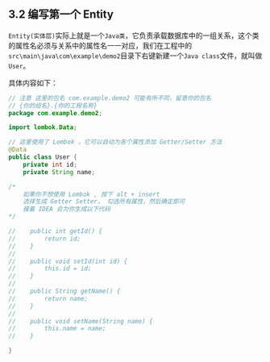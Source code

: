 ## 3.2 编写第一个 Entity
`Entity(实体层)`实际上就是一个`Java类`，它负责承载数据库中的一组关系，这个类的属性名必须与关系中的属性名一一对应，我们在工程中的`src\main\java\com\example\demo2`目录下右键新建一个`Java class`文件，就叫做`User`。

具体内容如下：
```java
// 注意 这里的包名 com.example.demo2 可能有所不同，留意你的包名
// {你的组名}.{你的工程名称}
package com.example.demo2;

import lombok.Data;

// 这里使用了 Lombok ，它可以自动为各个属性添加 Getter/Setter 方法
@Data
public class User {
    private int id;
    private String name;

/*
    如果你不想使用 Lombok , 按下 alt + insert
    选择生成 Getter Setter， 勾选所有属性，然后确定即可
    接着 IDEA 会为你生成以下代码
*/

//    public int getId() {
//        return id;
//    }
//
//    public void setId(int id) {
//        this.id = id;
//    }
//
//    public String getName() {
//        return name;
//    }
//
//    public void setName(String name) {
//        this.name = name;
//    }

}

```
